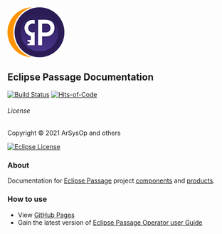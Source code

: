 <img src="https://github.com/eclipse-passage/passage-images/blob/master/images/org.eclipse.passage.loc.operator/png/icons/128.png"/>

## Eclipse Passage Documentation

[![Build Status](https://github.com/eclipse-passage/passage-docs/workflows/CI/badge.svg)](https://github.com/eclipse-passage/passage-docs/actions)
[![Hits-of-Code](https://hitsofcode.com/github/eclipse-passage/passage?branch=master)](https://hitsofcode.com/github/eclipse-passage/passage?branch=master/view?branch=master)

###### License 
Copyright © 2021 ArSysOp and others

[![Eclipse License](https://img.shields.io/badge/License-EPL--2.0-thistle.svg)](https://github.com/eclipse-passage/passage-docs/blob/master/LICENSE) 

### About
Documentation for [Eclipse Passage](https://projects.eclipse.org/projects/technology.passage) project [components](https://download.eclipse.org/passage/updates/release/2.0.0/) and [products](https://download.eclipse.org/passage/downloads/release/2.0.0/).

### How to use

 - View [GitHub Pages](https://eclipse-passage.github.io/passage-docs)
 - Gain the latest version of [Eclipse Passage Operator user Guide](https://github.com/eclipse-passage/passage-docs/blob/master/pdf/operator-user-guide.pdf)
